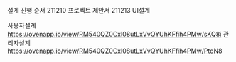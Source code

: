 설계 진행 순서
211210 프로젝트 제안서
211213 UI설계

  사용자설계 https://ovenapp.io/view/RM540QZ0Cxl08utLxVvQYUhKFfih4PMw/sKQ8i
  관리자설계 https://ovenapp.io/view/RM540QZ0Cxl08utLxVvQYUhKFfih4PMw/PtoN8
